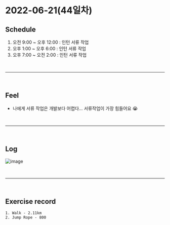 # 2022-06-21(44일차)

## Schedule
 1) 오전 9:00 ~ 오후 12:00 : 인턴 서류 작업
 2) 오후 1:00 ~ 오후 6:00 : 인턴 서류 작업
 3) 오후 7:00 ~ 오전 2:00 : 인턴 서류 작업

<br />
<hr>
<br />

## Feel
  - 나에게 서류 작업은 개발보다 어렵다... 서류작업이 가장 힘들어요 😭

<br />
<hr>
<br />

## Log
![image](https://user-images.githubusercontent.com/63120360/175229282-80dccd75-e785-4bdb-9fa0-3fc90cc13313.png)

<br />
<hr>
<br />

## Exercise record

    1. Walk - 2.11km
    2. Jump Rope - 800

